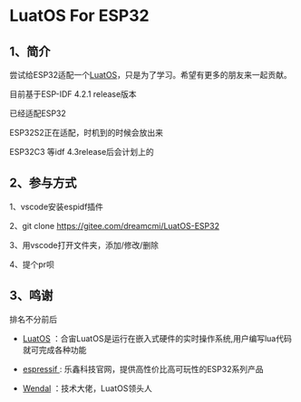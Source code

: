 # LuatOS For ESP32

## 1、简介

尝试给ESP32适配一个[LuatOS](https://gitee.com/openLuat/LuatOS)，只是为了学习。希望有更多的朋友来一起贡献。

目前基于ESP-IDF 4.2.1 release版本

已经适配ESP32

ESP32S2正在适配，时机到的时候会放出来

ESP32C3 等idf 4.3release后会计划上的

## 2、参与方式

1、vscode安装espidf插件

2、git clone https://gitee.com/dreamcmi/LuatOS-ESP32

3、用vscode打开文件夹，添加/修改/删除

4、提个pr呗

## 3、鸣谢

排名不分前后

- [LuatOS](https://gitee.com/openLuat/LuatOS) ：合宙LuatOS是运行在嵌入式硬件的实时操作系统,用户编写lua代码就可完成各种功能

- [espressif ](https://www.espressif.com/): 乐鑫科技官网，提供高性价比高可玩性的ESP32系列产品

- [Wendal](https://gitee.com/wendal) ：技术大佬，LuatOS领头人

  

